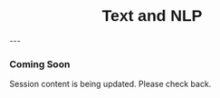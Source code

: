 <h1  style="font-family:  Verdana,  Geneva,  sans-serif;  text-align:center">Text  and  NLP</h1> 
--- 
 
###  Coming  Soon 
 
Session  content  is  being  updated.  Please  check  back.
